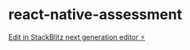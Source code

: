 # react-native-assessment

[Edit in StackBlitz next generation editor ⚡️](https://stackblitz.com/~/github.com/houabdu/react-native-assessment)